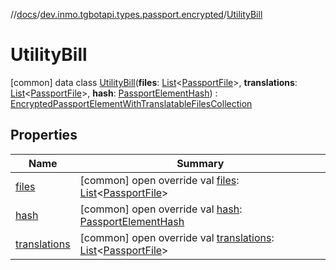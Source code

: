 //[docs](../../../index.md)/[dev.inmo.tgbotapi.types.passport.encrypted](../index.md)/[UtilityBill](index.md)



# UtilityBill  
 [common] data class [UtilityBill](index.md)(**files**: [List](https://kotlinlang.org/api/latest/jvm/stdlib/kotlin.collections/-list/index.html)<[PassportFile](../-passport-file/index.md)>, **translations**: [List](https://kotlinlang.org/api/latest/jvm/stdlib/kotlin.collections/-list/index.html)<[PassportFile](../-passport-file/index.md)>, **hash**: [PassportElementHash](../../dev.inmo.tgbotapi.types.passport.encrypted.abstracts/index.md#%5Bdev.inmo.tgbotapi.types.passport.encrypted.abstracts%2FPassportElementHash%2F%2F%2FPointingToDeclaration%2F%5D%2FClasslikes%2F625018081)) : [EncryptedPassportElementWithTranslatableFilesCollection](../-encrypted-passport-element-with-translatable-files-collection/index.md)   


## Properties  
  
|  Name |  Summary | 
|---|---|
| <a name="dev.inmo.tgbotapi.types.passport.encrypted/UtilityBill/files/#/PointingToDeclaration/"></a>[files](files.md)| <a name="dev.inmo.tgbotapi.types.passport.encrypted/UtilityBill/files/#/PointingToDeclaration/"></a> [common] open override val [files](files.md): [List](https://kotlinlang.org/api/latest/jvm/stdlib/kotlin.collections/-list/index.html)<[PassportFile](../-passport-file/index.md)>   <br>|
| <a name="dev.inmo.tgbotapi.types.passport.encrypted/UtilityBill/hash/#/PointingToDeclaration/"></a>[hash](hash.md)| <a name="dev.inmo.tgbotapi.types.passport.encrypted/UtilityBill/hash/#/PointingToDeclaration/"></a> [common] open override val [hash](hash.md): [PassportElementHash](../../dev.inmo.tgbotapi.types.passport.encrypted.abstracts/index.md#%5Bdev.inmo.tgbotapi.types.passport.encrypted.abstracts%2FPassportElementHash%2F%2F%2FPointingToDeclaration%2F%5D%2FClasslikes%2F625018081)   <br>|
| <a name="dev.inmo.tgbotapi.types.passport.encrypted/UtilityBill/translations/#/PointingToDeclaration/"></a>[translations](translations.md)| <a name="dev.inmo.tgbotapi.types.passport.encrypted/UtilityBill/translations/#/PointingToDeclaration/"></a> [common] open override val [translations](translations.md): [List](https://kotlinlang.org/api/latest/jvm/stdlib/kotlin.collections/-list/index.html)<[PassportFile](../-passport-file/index.md)>   <br>|

